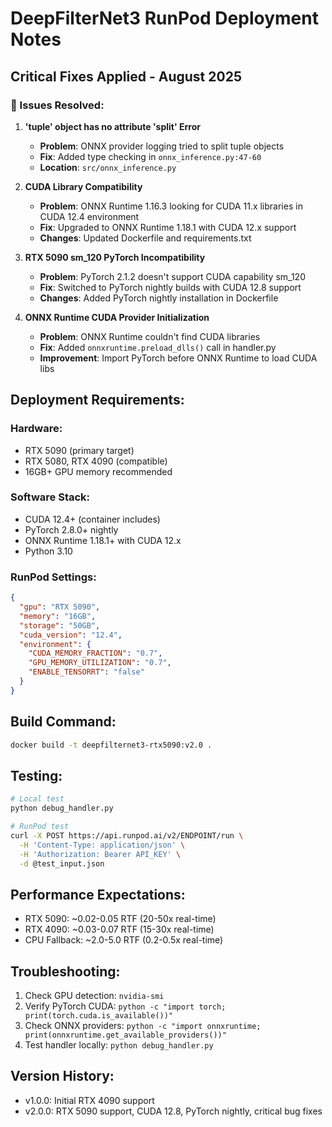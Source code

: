 # DeepFilterNet3 RunPod Deployment Notes

## Critical Fixes Applied - August 2025

### 🚨 Issues Resolved:

1. **'tuple' object has no attribute 'split' Error**
   - **Problem**: ONNX provider logging tried to split tuple objects
   - **Fix**: Added type checking in `onnx_inference.py:47-60`
   - **Location**: `src/onnx_inference.py`

2. **CUDA Library Compatibility**
   - **Problem**: ONNX Runtime 1.16.3 looking for CUDA 11.x libraries in CUDA 12.4 environment
   - **Fix**: Upgraded to ONNX Runtime 1.18.1 with CUDA 12.x support
   - **Changes**: Updated Dockerfile and requirements.txt

3. **RTX 5090 sm_120 PyTorch Incompatibility**
   - **Problem**: PyTorch 2.1.2 doesn't support CUDA capability sm_120
   - **Fix**: Switched to PyTorch nightly builds with CUDA 12.8 support
   - **Changes**: Added PyTorch nightly installation in Dockerfile

4. **ONNX Runtime CUDA Provider Initialization**
   - **Problem**: ONNX Runtime couldn't find CUDA libraries
   - **Fix**: Added `onnxruntime.preload_dlls()` call in handler.py
   - **Improvement**: Import PyTorch before ONNX Runtime to load CUDA libs

## Deployment Requirements:

### Hardware:
- RTX 5090 (primary target)
- RTX 5080, RTX 4090 (compatible)
- 16GB+ GPU memory recommended

### Software Stack:
- CUDA 12.4+ (container includes)
- PyTorch 2.8.0+ nightly
- ONNX Runtime 1.18.1+ with CUDA 12.x
- Python 3.10

### RunPod Settings:
```json
{
  "gpu": "RTX 5090",
  "memory": "16GB",
  "storage": "50GB",
  "cuda_version": "12.4",
  "environment": {
    "CUDA_MEMORY_FRACTION": "0.7",
    "GPU_MEMORY_UTILIZATION": "0.7",
    "ENABLE_TENSORRT": "false"
  }
}
```

## Build Command:
```bash
docker build -t deepfilternet3-rtx5090:v2.0 .
```

## Testing:
```bash
# Local test
python debug_handler.py

# RunPod test  
curl -X POST https://api.runpod.ai/v2/ENDPOINT/run \
  -H 'Content-Type: application/json' \
  -H 'Authorization: Bearer API_KEY' \
  -d @test_input.json
```

## Performance Expectations:
- RTX 5090: ~0.02-0.05 RTF (20-50x real-time)
- RTX 4090: ~0.03-0.07 RTF (15-30x real-time)
- CPU Fallback: ~2.0-5.0 RTF (0.2-0.5x real-time)

## Troubleshooting:
1. Check GPU detection: `nvidia-smi`
2. Verify PyTorch CUDA: `python -c "import torch; print(torch.cuda.is_available())"`
3. Check ONNX providers: `python -c "import onnxruntime; print(onnxruntime.get_available_providers())"`
4. Test handler locally: `python debug_handler.py`

## Version History:
- v1.0.0: Initial RTX 4090 support
- v2.0.0: RTX 5090 support, CUDA 12.8, PyTorch nightly, critical bug fixes